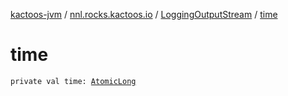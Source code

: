 [kactoos-jvm](../../index.md) / [nnl.rocks.kactoos.io](../index.md) / [LoggingOutputStream](index.md) / [time](./time.md)

# time

`private val time: `[`AtomicLong`](http://docs.oracle.com/javase/8/docs/api/java/util/concurrent/atomic/AtomicLong.html)